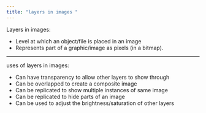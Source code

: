 ```yaml
---
title: "layers in images "
--- 
```

Layers in images:
- Level at which an object/file is placed in an image
- Represents part of a graphic/image as pixels (in a bitmap).
---

uses of layers in images:
- Can have transparency to allow other layers to show through
- Can be overlapped to create a composite image
- Can be replicated to show multiple instances of same image
- Can be replicated to hide parts of an image
- Can be used to adjust the brightness/saturation of other layers